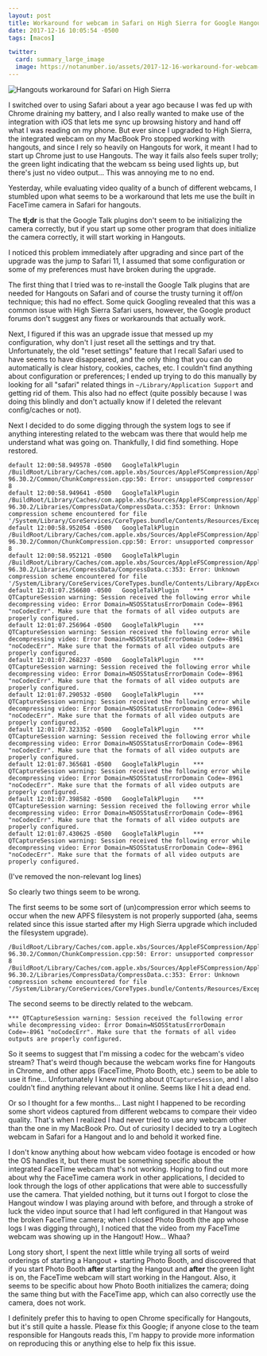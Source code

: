 ```yaml
---
layout: post
title: Workaround for webcam in Safari on High Sierra for Google Hangouts
date: 2017-12-16 10:05:54 -0500
tags: [macos]

twitter:
  card: summary_large_image
  image: https://notanumber.io/assets/2017-12-16-workaround-for-webcam-in-safari-on-high-sierra-for-google-hangouts/hangouts-workaround-twitter.gif
---
```

![Hangouts workaround for Safari on High Sierra](/assets/2017-12-16-workaround-for-webcam-in-safari-on-high-sierra-for-google-hangouts/hangouts-workaround-twitter.gif)

I switched over to using Safari about a year ago because I was fed up with Chrome draining my battery, and I also really wanted to make use of the integration with iOS that lets me sync up browsing history and hand off what I was reading on my phone. But ever since I upgraded to High Sierra, the integrated webcam on my MacBook Pro stopped working with hangouts, and since I rely so heavily on Hangouts for work, it meant I had to start up Chrome just to use Hangouts. The way it fails also feels super trolly; the green light indicating that the webcam ss being used lights up, but there's just no video output... This was annoying me to no end.

Yesterday, while evaluating video quality of a bunch of different webcams, I stumbled upon what seems to be a workaround that lets me use the built in FaceTime camera in Safari for hangouts.

The **tl;dr** is that the Google Talk plugins don't seem to be initializing the camera correctly, but if you start up some other program that does initialize the camera correctly, it will start working in Hangouts.

<!--more-->

I noticed this problem immediately after upgrading and since part of the upgrade was the jump to Safari 11, I assumed that some configuration or some of my preferences must have broken during the upgrade.

The first thing that I tried was to re-install the Google Talk plugins that are needed for Hangouts on Safari and of course the trusty turning it off/on technique; this had no effect. Some quick Googling revealed that this was a common issue with High Sierra Safari users, however, the Google product forums don't suggest any fixes or workarounds that actually work.

Next, I figured if this was an upgrade issue that messed up my configuration, why don't I just reset all the settings and try that. Unfortunately, the old "reset settings" feature that I recall Safari used to have seems to have disappeared, and the only thing that you can do automatically is clear history, cookies, caches, etc. I couldn't find anything about configuration or preferences; I ended up trying to do this manually by looking for all "safari" related things in `~/Library/Application Support` and getting rid of them. This also had no effect (quite possibly because I was doing this blindly and don't actually know if I deleted the relevant config/caches or not).

Next I decided to do some digging through the system logs to see if anything interesting related to the webcam was there that would help me understand what was going on. Thankfully, I did find something. Hope restored.

```
default	12:00:58.949578 -0500	GoogleTalkPlugin	/BuildRoot/Library/Caches/com.apple.xbs/Sources/AppleFSCompression/AppleFSCompression-96.30.2/Common/ChunkCompression.cpp:50: Error: unsupported compressor 8
default	12:00:58.949641 -0500	GoogleTalkPlugin	/BuildRoot/Library/Caches/com.apple.xbs/Sources/AppleFSCompression/AppleFSCompression-96.30.2/Libraries/CompressData/CompressData.c:353: Error: Unknown compression scheme encountered for file '/System/Library/CoreServices/CoreTypes.bundle/Contents/Resources/Exceptions.plist'
default	12:00:58.952054 -0500	GoogleTalkPlugin	/BuildRoot/Library/Caches/com.apple.xbs/Sources/AppleFSCompression/AppleFSCompression-96.30.2/Common/ChunkCompression.cpp:50: Error: unsupported compressor 8
default	12:00:58.952121 -0500	GoogleTalkPlugin	/BuildRoot/Library/Caches/com.apple.xbs/Sources/AppleFSCompression/AppleFSCompression-96.30.2/Libraries/CompressData/CompressData.c:353: Error: Unknown compression scheme encountered for file '/System/Library/CoreServices/CoreTypes.bundle/Contents/Library/AppExceptions.bundle/Exceptions.plist'
default	12:01:07.256680 -0500	GoogleTalkPlugin	*** QTCaptureSession warning: Session received the following error while decompressing video: Error Domain=NSOSStatusErrorDomain Code=-8961 "noCodecErr". Make sure that the formats of all video outputs are properly configured.
default	12:01:07.256964 -0500	GoogleTalkPlugin	*** QTCaptureSession warning: Session received the following error while decompressing video: Error Domain=NSOSStatusErrorDomain Code=-8961 "noCodecErr". Make sure that the formats of all video outputs are properly configured.
default	12:01:07.268237 -0500	GoogleTalkPlugin	*** QTCaptureSession warning: Session received the following error while decompressing video: Error Domain=NSOSStatusErrorDomain Code=-8961 "noCodecErr". Make sure that the formats of all video outputs are properly configured.
default	12:01:07.290532 -0500	GoogleTalkPlugin	*** QTCaptureSession warning: Session received the following error while decompressing video: Error Domain=NSOSStatusErrorDomain Code=-8961 "noCodecErr". Make sure that the formats of all video outputs are properly configured.
default	12:01:07.323352 -0500	GoogleTalkPlugin	*** QTCaptureSession warning: Session received the following error while decompressing video: Error Domain=NSOSStatusErrorDomain Code=-8961 "noCodecErr". Make sure that the formats of all video outputs are properly configured.
default	12:01:07.365681 -0500	GoogleTalkPlugin	*** QTCaptureSession warning: Session received the following error while decompressing video: Error Domain=NSOSStatusErrorDomain Code=-8961 "noCodecErr". Make sure that the formats of all video outputs are properly configured.
default	12:01:07.398582 -0500	GoogleTalkPlugin	*** QTCaptureSession warning: Session received the following error while decompressing video: Error Domain=NSOSStatusErrorDomain Code=-8961 "noCodecErr". Make sure that the formats of all video outputs are properly configured.
default	12:01:07.430625 -0500	GoogleTalkPlugin	*** QTCaptureSession warning: Session received the following error while decompressing video: Error Domain=NSOSStatusErrorDomain Code=-8961 "noCodecErr". Make sure that the formats of all video outputs are properly configured.
```

(I've removed the non-relevant log lines)

So clearly two things seem to be wrong.

The first seems to be some sort of (un)compression error which seems to occur when the new APFS filesystem is not properly supported (aha, seems related since this issue started after my High Sierra upgrade which included the filesystem upgrade).
```
/BuildRoot/Library/Caches/com.apple.xbs/Sources/AppleFSCompression/AppleFSCompression-96.30.2/Common/ChunkCompression.cpp:50: Error: unsupported compressor 8
/BuildRoot/Library/Caches/com.apple.xbs/Sources/AppleFSCompression/AppleFSCompression-96.30.2/Libraries/CompressData/CompressData.c:353: Error: Unknown compression scheme encountered for file '/System/Library/CoreServices/CoreTypes.bundle/Contents/Resources/Exceptions.plist'
```


The second seems to be directly related to the webcam.
```
*** QTCaptureSession warning: Session received the following error while decompressing video: Error Domain=NSOSStatusErrorDomain Code=-8961 "noCodecErr". Make sure that the formats of all video outputs are properly configured.
```
So it seems to suggest that I'm missing a codec for the webcam's video stream? That's weird though because the webcam works fine for Hangouts in Chrome, and other apps (FaceTime, Photo Booth, etc.) seem to be able to use it fine... Unfortunately I knew nothing about `QTCaptureSession`, and I also couldn't find anything relevant about it online. Seems like I hit a dead end.

Or so I thought for a few months... Last night I happened to be recording some short videos captured from different webcams to compare their video quality. That's when I realized I had never tried to use any webcam other than the one in my MacBook Pro. Out of curiosity I decided to try a Logitech webcam in Safari for a Hangout and lo and behold it worked fine.

I don't know anything about how webcam video footage is encoded or how the OS handles it, but there must be something specific about the integrated FaceTime webcam that's not working. Hoping to find out more about why the FaceTime camera work in other applications, I decided to look through the logs of other applications that were able to successfully use the camera. That yielded nothing, but it turns out I forgot to close the Hangout window I was playing around with before, and through a stroke of luck the video input source that I had left configured in that Hangout was the broken FaceTime camera; when I closed Photo Booth (the app whose logs I was digging through), I noticed that the video from my FaceTime webcam was showing up in the Hangout! How... Whaa?

Long story short, I spent the next little while trying all sorts of weird orderings of starting a Hangout + starting Photo Booth, and discovered that if you start Photo Booth **after** starting the Hangout and **after** the green light is on, the FaceTime webcam will start working in the Hangout. Also, it seems to be specific about how Photo Booth initializes the camera; doing the same thing but with the FaceTime app, which can also correctly use the camera, does not work.

I definitely prefer this to having to open Chrome specifically for Hangouts, but it's still quite a hassle. Please fix this Google; if anyone close to the team responsible for Hangouts reads this, I'm happy to provide more information on reproducing this or anything else to help fix this issue.
